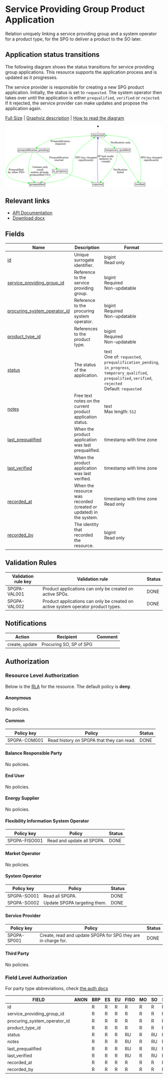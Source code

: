 # Service Providing Group Product Application

Relation uniquely linking a service providing group and a system operator for a
product type, for the SPG to deliver a product to the SO later.

## Application status transitions

The following diagram shows the status transitions for service providing group
applications. This resource supports the application process and is updated as
it progresses.

The service provider is responsible for creating a new SPG product application.
Initially, the status is set to `requested`. The system operator then takes over
until the application is either `prequalified`, `verified` or `rejected`. If it
rejected, the service provider can make updates and propose the application
again.

[Full Size](../diagrams/service_providing_group_product_application_status.png)
|
[Graphviz description](../diagrams/service_providing_group_product_application_status.plantuml)
|
[How to read the diagram](./index.md#status-and-transitions)

![Service provider product application status transitions](../diagrams/service_providing_group_product_application_status.png)

## Relevant links

* [API Documentation](https://flex-test.elhub.no/api/v0/#/operations/list_service_providing_group_product_application)
* [Download docx](../download/service_providing_group_product_application.docx)

## Fields

| Name                                                                                                                     | Description                                                        | Format                                                                                                                                                          | Reference                                                         |
|--------------------------------------------------------------------------------------------------------------------------|--------------------------------------------------------------------|-----------------------------------------------------------------------------------------------------------------------------------------------------------------|-------------------------------------------------------------------|
| <a name="field-id" href="#field-id">id</a>                                                                               | Unique surrogate identifier.                                       | bigint<br/>Read only                                                                                                                                            |                                                                   |
| <a name="field-service_providing_group_id" href="#field-service_providing_group_id">service_providing_group_id</a>       | Reference to the service providing group.                          | bigint<br/>Required<br/>Non-updatable                                                                                                                           | [service_providing_group.id](service_providing_group.md#field-id) |
| <a name="field-procuring_system_operator_id" href="#field-procuring_system_operator_id">procuring_system_operator_id</a> | Reference to the procuring system operator.                        | bigint<br/>Required<br/>Non-updatable                                                                                                                           | [party.id](party.md#field-id)                                     |
| <a name="field-product_type_id" href="#field-product_type_id">product_type_id</a>                                        | References to the product type.                                    | bigint<br/>Required<br/>Non-updatable                                                                                                                           | [product_type.id](product_type.md#field-id)                       |
| <a name="field-status" href="#field-status">status</a>                                                                   | The status of the application.                                     | text<br/>One of: `requested`, `prequalification_pending`, `in_progress`, `temporary_qualified`, `prequalified`, `verified`, `rejected`<br/>Default: `requested` |                                                                   |
| <a name="field-notes" href="#field-notes">notes</a>                                                                      | Free text notes on the current product application status.         | text<br/>Max length: `512`                                                                                                                                      |                                                                   |
| <a name="field-last_prequalified" href="#field-last_prequalified">last_prequalified</a>                                  | When the product application was last prequalified.                | timestamp with time zone                                                                                                                                        |                                                                   |
| <a name="field-last_verified" href="#field-last_verified">last_verified</a>                                              | When the product application was last verified.                    | timestamp with time zone                                                                                                                                        |                                                                   |
| <a name="field-recorded_at" href="#field-recorded_at">recorded_at</a>                                                    | When the resource was recorded (created or updated) in the system. | timestamp with time zone<br/>Read only                                                                                                                          |                                                                   |
| <a name="field-recorded_by" href="#field-recorded_by">recorded_by</a>                                                    | The identity that recorded the resource.                           | bigint<br/>Read only                                                                                                                                            |                                                                   |

## Validation Rules

| Validation rule key | Validation rule                                                                   | Status |
|---------------------|-----------------------------------------------------------------------------------|--------|
| SPGPA-VAL001        | Product applications can only be created on active SPGs.                          | DONE   |
| SPGPA-VAL002        | Product applications can only be created on active system operator product types. | DONE   |

## Notifications

| Action         | Recipient               | Comment |
|----------------|-------------------------|---------|
| create, update | Procuring SO, SP of SPG |         |

## Authorization

### Resource Level Authorization

Below is the [RLA](../technical/auth.md#resource-level-authorization-rla) for the
resource. The default policy is **deny**.

#### Anonymous

No policies.

#### Common

| Policy key   | Policy                                    | Status |
|--------------|-------------------------------------------|--------|
| SPGPA-COM001 | Read history on SPGPA that they can read. | DONE   |

#### Balance Responsible Party

No policies.

#### End User

No policies.

#### Energy Supplier

No policies.

#### Flexibility Information System Operator

| Policy key    | Policy                     | Status |
|---------------|----------------------------|--------|
| SPGPA-FISO001 | Read and update all SPGPA. | DONE   |

#### Market Operator

No policies.

#### System Operator

| Policy key  | Policy                       | Status |
|-------------|------------------------------|--------|
| SPGPA-SO001 | Read all SPGPA.              | DONE   |
| SPGPA-SO002 | Update SPGPA targeting them. | DONE   |

#### Service Provider

| Policy key  | Policy                                                        | Status |
|-------------|---------------------------------------------------------------|--------|
| SPGPA-SP001 | Create, read and update SPGPA for SPG they are in charge for. | DONE   |

#### Third Party

No policies.

### Field Level Authorization

For party type abbreviations, check [the auth docs](../technical/auth.md#party)

| FIELD                        | ANON | BRP | ES | EU | FISO | MO | SO | SP | TP |
|------------------------------|------|-----|----|----|------|----|----|----|----|
| id                           |      | R   | R  | R  | R    | R  | R  | R  | R  |
| service_providing_group_id   |      | R   | R  | R  | R    | R  | R  | RC | R  |
| procuring_system_operator_id |      | R   | R  | R  | R    | R  | R  | RC | R  |
| product_type_id              |      | R   | R  | R  | R    | R  | R  | RC | R  |
| status                       |      | R   | R  | R  | RU   | R  | RU | RU | R  |
| notes                        |      | R   | R  | R  | RU   | R  | RU | R  | R  |
| last_prequalified            |      | R   | R  | R  | RU   | R  | RU | R  | R  |
| last_verified                |      | R   | R  | R  | RU   | R  | RU | R  | R  |
| recorded_at                  |      | R   | R  | R  | R    | R  | R  | R  | R  |
| recorded_by                  |      | R   | R  | R  | R    | R  | R  | R  | R  |

